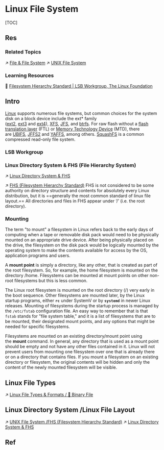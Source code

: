 # Linux File System

[TOC]


## Res
### Related Topics
↗ [File & File System](../../../../../🧬%20Computer%20System/Operating%20System%20&%20OS%20Kernel%20(Theory%20Part)/OS%20IO%20System/IO%20Generality%20(via%20Abstraction)/File%20&%20File%20System/File%20&%20File%20System.md)
↗ [UNIX File System](../../../../UNIX%20Family/📌%20UNIX%20Kernel/UNIX%20IO%20&%20Files%20Management/UNIX%20File%20System/UNIX%20File%20System.md)


### Learning Resources
📂 [Filesystem Hierarchy Standard | LSB Workgroup, The Linux Foundation](https://refspecs.linuxfoundation.org/FHS_3.0/fhs/index.html)



## Intro
[Linux](https://en.wikipedia.org/wiki/Linux "Linux") supports numerous file systems, but common choices for the system disk on a block device include the ext* family ([ext2](https://en.wikipedia.org/wiki/Ext2 "Ext2"), [ext3](https://en.wikipedia.org/wiki/Ext3 "Ext3") and [ext4](https://en.wikipedia.org/wiki/Ext4 "Ext4")), [XFS](https://en.wikipedia.org/wiki/XFS "XFS"), [JFS](https://en.wikipedia.org/wiki/JFS_(file_system) "JFS (file system)"), and [btrfs](https://en.wikipedia.org/wiki/Btrfs "Btrfs"). For raw flash without a [flash translation layer](https://en.wikipedia.org/wiki/Flash_translation_layer "Flash translation layer") (FTL) or [Memory Technology Device](https://en.wikipedia.org/wiki/Memory_Technology_Device "Memory Technology Device") (MTD), there are [UBIFS](https://en.wikipedia.org/wiki/UBIFS "UBIFS"), [JFFS2](https://en.wikipedia.org/wiki/JFFS2 "JFFS2") and [YAFFS](https://en.wikipedia.org/wiki/YAFFS "YAFFS"), among others. [SquashFS](https://en.wikipedia.org/wiki/SquashFS "SquashFS") is a common compressed read-only file system.


### LSB Workgroup


### Linux Directory System & FHS (File Hierarchy System)
↗ [Linux Directory System & FHS](Linux%20Directory%20System%20&%20FHS.md)

↗ [FHS (Filesystem Hierarchy Standard)](../../../Linux%20Referenced%20Specifications/FHS%20(Filesystem%20Hierarchy%20Standard).md)
FHS is not considered to be some authority on directory structure and contents for absolutely every Linux distribution, but it is ==generally the most common standard of linux file layout.== All directories and files in FHS appear under ‘/’ (i.e. the root directory).


### Mounting
The term "to mount" a filesystem in Linux refers back to the early days of computing when a tape or removable disk pack would need to be physically mounted on an appropriate drive device. After being physically placed on the drive, the filesystem on the disk pack would be logically mounted by the operating system to make the contents available for access by the OS, application programs and users.

A **mount point** is simply a directory, like any other, that is created as part of the root filesystem. So, for example, the home filesystem is mounted on the directory /home. Filesystems can be mounted at mount points on other non-root filesystems but this is less common.

The Linux root filesystem is mounted on the root directory (/) very early in the boot sequence. Other filesystems are mounted later, by the Linux startup programs, either **`rc`** under SystemV or by **`systemd`** in newer Linux releases. Mounting of filesystems during the startup process is managed by the `/etc/fstab` configuration file. An easy way to remember that is that `fstab` stands for "file system table," and it is a list of filesystems that are to be mounted, their designated mount points, and any options that might be needed for specific filesystems.

Filesystems are mounted on an existing directory/mount point using the **mount** command. In general, any directory that is used as a mount point should be empty and not have any other files contained in it. Linux will not prevent users from mounting one filesystem over one that is already there or on a directory that contains files. If you mount a filesystem on an existing directory or filesystem, the original contents will be hidden and only the content of the newly mounted filesystem will be visible.



## Linux File Types
↗ [Linux File Types & Formats / 🎯 Binary File](Linux%20File%20Types%20&%20Formats/Linux%20File%20Types%20&%20Formats.md#🎯%20Binary%20File)



## Linux Directory System /Linux File Layout
↗ [UNIX File System /FHS (Filesystem Hierarchy Standard)](../../../../UNIX%20Family/📌%20UNIX%20Kernel/UNIX%20IO%20&%20Files%20Management/UNIX%20File%20System/UNIX%20File%20System.md#FHS%20(Filesystem%20Hierarchy%20Standard))
↗ [Linux Directory System & FHS](Linux%20Directory%20System%20&%20FHS.md)



## Ref
[Linux File Hierarchy Structure | GeeksforGeeks]: https://www.geeksforgeeks.org/linux-file-hierarchy-structure/

[Classic SysAdmin: The Linux Filesystem Explained]: https://www.linuxfoundation.org/blog/blog/classic-sysadmin-the-linux-filesystem-explained

[An introduction to Linux filesystems]: https://opensource.com/life/16/10/introduction-linux-filesystems

[👍 File system | Wikipedia]: https://en.wikipedia.org/wiki/File_system#

[👍 List of File Systems | Wikipedia]: https://en.wikipedia.org/wiki/List_of_file_systems

